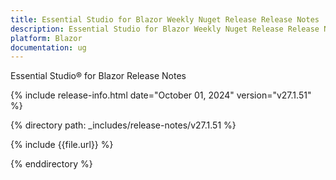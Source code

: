 ```yaml
---
title: Essential Studio for Blazor Weekly Nuget Release Release Notes  
description: Essential Studio for Blazor Weekly Nuget Release Release Notes  
platform: Blazor
documentation: ug
---
```


Essential Studio&reg; for Blazor  Release Notes  

{% include release-info.html date="October 01, 2024"  version="v27.1.51" %}

{% directory path: _includes/release-notes/v27.1.51 %}

{% include {{file.url}} %}

{% enddirectory %}